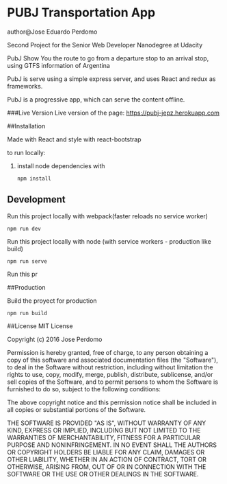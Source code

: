 # PUBJ Transportation App
author@Jose Eduardo Perdomo

Second Project for the Senior Web Developer Nanodegree at Udacity

PubJ Show You the route to go from a departure stop to an arrival stop,
using GTFS information of Argentina

PubJ is serve using a simple express server, and uses React and redux as frameworks.

PubJ is a progressive app, which can serve the content offline.

###Live Version
Live version of the page: https://pubj-jepz.herokuapp.com


##Installation

Made with React and style with react-bootstrap

to run locally:

1. install node dependencies with

	```
	npm install
	```

## Development

Run this project locally  with webpack(faster reloads no service worker)

   ```
   npm run dev
   ```
Run this project locally with node (with service workers - production like build)

   ```
   npm run serve
   ```
Run this pr

##Production

Build the proyect for production
   ```
   npm run build
   ```

##License
MIT License

Copyright (c) 2016 Jose Perdomo

Permission is hereby granted, free of charge, to any person obtaining a copy
of this software and associated documentation files (the "Software"), to deal
in the Software without restriction, including without limitation the rights
to use, copy, modify, merge, publish, distribute, sublicense, and/or sell
copies of the Software, and to permit persons to whom the Software is
furnished to do so, subject to the following conditions:

The above copyright notice and this permission notice shall be included in all
copies or substantial portions of the Software.

THE SOFTWARE IS PROVIDED "AS IS", WITHOUT WARRANTY OF ANY KIND, EXPRESS OR
IMPLIED, INCLUDING BUT NOT LIMITED TO THE WARRANTIES OF MERCHANTABILITY,
FITNESS FOR A PARTICULAR PURPOSE AND NONINFRINGEMENT. IN NO EVENT SHALL THE
AUTHORS OR COPYRIGHT HOLDERS BE LIABLE FOR ANY CLAIM, DAMAGES OR OTHER
LIABILITY, WHETHER IN AN ACTION OF CONTRACT, TORT OR OTHERWISE, ARISING FROM,
OUT OF OR IN CONNECTION WITH THE SOFTWARE OR THE USE OR OTHER DEALINGS IN THE
SOFTWARE.
